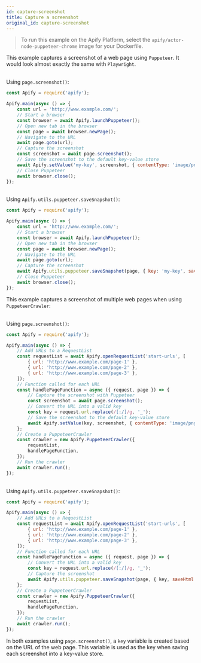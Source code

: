 ```yaml
---
id: capture-screenshot
title: Capture a screenshot
original_id: capture-screenshot
---
```


> To run this example on the Apify Platform, select the `apify/actor-node-puppeteer-chrome` image for your Dockerfile.

This example captures a screenshot of a web page using `Puppeteer`. It would look almost exactly the same with `Playwright`.

<!--DOCUSAURUS_CODE_TABS-->

<!-- PageScreenshot -->

\
Using `page.screenshot()`:

```javascript
const Apify = require('apify');

Apify.main(async () => {
    const url = 'http://www.example.com/';
    // Start a browser
    const browser = await Apify.launchPuppeteer();
    // Open new tab in the browser
    const page = await browser.newPage();
    // Navigate to the URL
    await page.goto(url);
    // Capture the screenshot
    const screenshot = await page.screenshot();
    // Save the screenshot to the default key-value store
    await Apify.setValue('my-key', screenshot, { contentType: 'image/png' });
    // Close Puppeteer
    await browser.close();
});
```

<!-- ApifySnapshot -->

\
Using `Apify.utils.puppeteer.saveSnapshot()`:

```javascript
const Apify = require('apify');

Apify.main(async () => {
    const url = 'http://www.example.com/';
    // Start a browser
    const browser = await Apify.launchPuppeteer();
    // Open new tab in the browser
    const page = await browser.newPage();
    // Navigate to the URL
    await page.goto(url);
    // Capture the screenshot
    await Apify.utils.puppeteer.saveSnapshot(page, { key: 'my-key', saveHtml: false });
    // Close Puppeteer
    await browser.close();
});
```

<!--END_DOCUSAURUS_CODE_TABS-->

This example captures a screenshot of multiple web pages when using `PuppeteerCrawler`:

<!--DOCUSAURUS_CODE_TABS-->

<!-- PageScreenshot -->

\
Using `page.screenshot()`:

```javascript
const Apify = require('apify');

Apify.main(async () => {
    // Add URLs to a RequestList
    const requestList = await Apify.openRequestList('start-urls', [
        { url: 'http://www.example.com/page-1' },
        { url: 'http://www.example.com/page-2' },
        { url: 'http://www.example.com/page-3' },
    ]);
    // Function called for each URL
    const handlePageFunction = async ({ request, page }) => {
        // Capture the screenshot with Puppeteer
        const screenshot = await page.screenshot();
        // Convert the URL into a valid key
        const key = request.url.replace(/[:/]/g, '_');
        // Save the screenshot to the default key-value store
        await Apify.setValue(key, screenshot, { contentType: 'image/png' });
    };
    // Create a PuppeteerCrawler
    const crawler = new Apify.PuppeteerCrawler({
        requestList,
        handlePageFunction,
    });
    // Run the crawler
    await crawler.run();
});
```

<!-- ApifySnapshot -->

\
Using `Apify.utils.puppeteer.saveSnapshot()`:

```javascript
const Apify = require('apify');

Apify.main(async () => {
    // Add URLs to a RequestList
    const requestList = await Apify.openRequestList('start-urls', [
        { url: 'http://www.example.com/page-1' },
        { url: 'http://www.example.com/page-2' },
        { url: 'http://www.example.com/page-3' },
    ]);
    // Function called for each URL
    const handlePageFunction = async ({ request, page }) => {
        // Convert the URL into a valid key
        const key = request.url.replace(/[:/]/g, '_');
        // Capture the screenshot
        await Apify.utils.puppeteer.saveSnapshot(page, { key, saveHtml: false });
    };
    // Create a PuppeteerCrawler
    const crawler = new Apify.PuppeteerCrawler({
        requestList,
        handlePageFunction,
    });
    // Run the crawler
    await crawler.run();
});
```

<!--END_DOCUSAURUS_CODE_TABS-->

In both examples using `page.screenshot()`, a `key` variable is created based on the URL of the web page. This variable is used as the key when saving
each screenshot into a key-value store.
